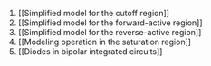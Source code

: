 1. [[Simplified model for the cutoff region]]
2. [[Simplified model for the forward-active region]]
3. [[Simplified model for the reverse-active region]]
4. [[Modeling operation in the saturation region]]
5. [[Diodes in bipolar integrated circuits]]